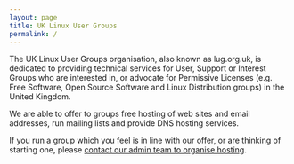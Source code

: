 ```yaml
---
layout: page
title: UK Linux User Groups
permalink: /
---
```

The UK Linux User Groups organisation, also known as lug.org.uk, is dedicated to providing technical services for User, Support or Interest Groups 
who are interested in, or advocate for Permissive Licenses (e.g. Free Software, Open Source Software and Linux Distribution groups) in the United Kingdom.

We are able to offer to groups free hosting of web sites and email addresses, run mailing lists and provide DNS hosting services.

If you run a group which you feel is in line with our offer, or are thinking of starting one, please [contact our admin team to organise hosting](mailto:admin@lug.org.uk).

